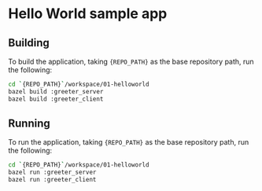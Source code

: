 # Hello World sample app

## Building
To build the application, taking `{REPO_PATH}` as the base repository path, run the following:

```bash
cd `{REPO_PATH}`/workspace/01-helloworld
bazel build :greeter_server
bazel build :greeter_client
```

## Running
To run the application, taking `{REPO_PATH}` as the base repository path, run the following:

```bash
cd `{REPO_PATH}`/workspace/01-helloworld
bazel run :greeter_server
bazel run :greeter_client
```
